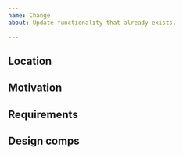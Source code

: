 ```yaml
---
name: Change
about: Update functionality that already exists.

---
```


## Location

## Motivation

## Requirements

## Design comps